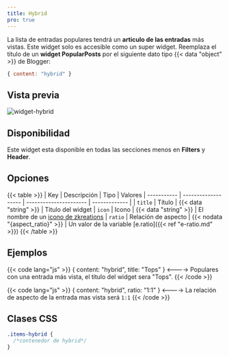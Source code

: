 ```yaml
---
title: Hybrid
pro: true
---
```


La lista de entradas populares tendrá un **articulo de las entradas** más vistas. Este widget solo es accesible como un super widget. Reemplaza el título de un **widget PopularPosts** por el siguiente dato tipo {{< data "object" >}} de Blogger:

```js
{ content: "hybrid" }
```

## Vista previa

![widget-hybrid](/images/widgets/hybrid.png)


## Disponibilidad

Este widget esta disponible en todas las secciones menos en **Filters** y **Header**.


## Opciones

{{< table >}}
| Key         | Descripción         | Tipo                   | Valores
| ----------- | ------------------- | ---------------------- | ------------- |
| `title`     | Título              | {{< data "string" >}}  | Titulo del widget
| `icon`      | Icono               | {{< data "string" >}}  | El nombre de un [icono de zkreations](#icons)
| `ratio`     | Relación de aspecto | {{< nodata "{aspect_ratio}" >}} | Un valor de la variable [e.ratio]({{< ref "e-ratio.md" >}})
{{< /table >}}


## Ejemplos

{{< code lang="js" >}}
{ content: "hybrid", title: "Tops" }
<---->
Populares con una entrada más vista, el título del widget sera "Tops".
{{< /code >}}

{{< code lang="js" >}}
{ content: "hybrid", ratio: "1:1" }
<---->
La relación de aspecto de la entrada mas vista será `1:1`
{{< /code >}}


## Clases CSS

```css
.items-hybrid {
  /*contenedor de hybrid*/
}
```
